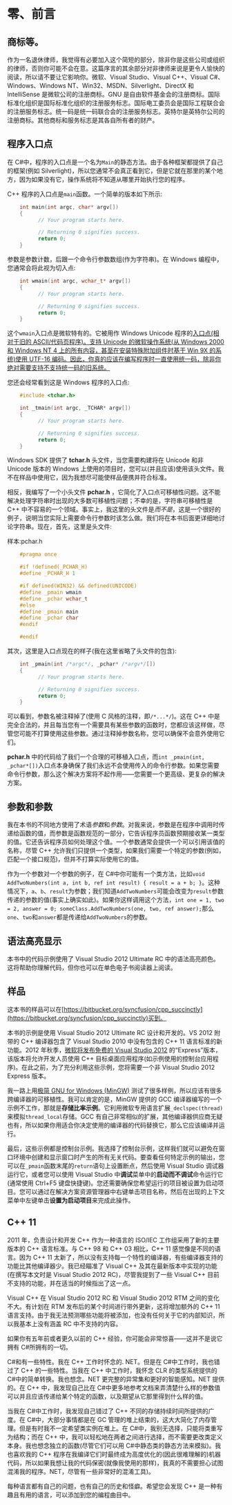 # 零、前言

## 商标等。

作为一名退休律师，我觉得有必要加入这个简短的部分，除非你是这些公司或组织的律师，否则你可能不会在意。这篇序言的其余部分对非律师来说是更令人愉快的阅读，所以请不要让它影响你。微软、Visual Studio、Visual C++、Visual C#、Windows、Windows NT、Win32、MSDN、Silverlight、DirectX 和 IntelliSense 是微软公司的注册商标。GNU 是自由软件基金会的注册商标。国际标准化组织是国际标准化组织的注册服务标志。国际电工委员会是国际工程联合会的注册服务标志。统一码是统一码联合会的注册服务标志。英特尔是英特尔公司的注册商标。其他商标和服务标志是其各自所有者的财产。

## 程序入口点

在 C#中，程序的入口点是一个名为`Main`的静态方法。由于各种框架都提供了自己的框架(例如 Silverlight)，所以您通常不会真正看到它，但是它就在那里的某个地方，因为如果没有它，操作系统将不知道从哪里开始执行您的程序。

C++ 程序的入口点是`main`函数。一个简单的版本如下所示:

```cpp
    int main(int argc, char* argv[])
    {
          // Your program starts here.

          // Returning 0 signifies success.
          return 0;
    }

```

参数是参数计数，后跟一个命令行参数数组(作为字符串)。在 Windows 编程中，您通常会将此视为切入点:

```cpp
    int wmain(int argc, wchar_t* argv[])
    {
          // Your program starts here.

          // Returning 0 signifies success.
          return 0;
    }

```

这个`wmain`入口点是微软特有的。它被用作 Windows Unicode 程序的[入口点(相对于旧的 ASCII/代码页程序)。支持 Unicode 的微软操作系统(从 Windows 2000 和 Windows NT 4 上的所有内容，甚至在安装特殊附加组件时基于 Win 9X 的系统)使用 UTF-16 编码。因此，你真的应该在编写程序时一直使用统一码，除非你绝对需要支持不支持统一码的旧系统。](http://msdn.microsoft.com/en-us/library/6wd819wh(VS.110).aspx)

您还会经常看到这是 Windows 程序的入口点:

```cpp
    #include <tchar.h>

    int _tmain(int argc, _TCHAR* argv[])
    {
          // Your program starts here.

          // Returning 0 signifies success.
          return 0;
    }

```

Windows SDK 提供了 **tchar.h** 头文件，当您需要构建将在 Unicode 和非 Unicode 版本的 Windows 上使用的项目时，您可以(并且应该)使用该头文件。我不在样品中使用它，因为我想尽可能使样品便携并符合标准。

相反，我编写了一个小头文件 **pchar.h** ，它简化了入口点可移植性问题。这不能解决处理字符串时出现的大多数可移植性问题；不幸的是，字符串可移植性是 C++ 中不容易的一个领域。事实上，我这里的头文件是*而不是*，这是一个很好的例子，说明当您实际上需要命令行参数时该怎么做。我们将在本书后面更详细地讨论字符串。现在，首先，这里是头文件:

样本:pchar.h

```cpp
    #pragma once

    #if !defined(_PCHAR_H)
    #define _PCHAR_H 1

    #if defined(WIN32) && defined(UNICODE)
    #define _pmain wmain
    #define _pchar wchar_t
    #else
    #define _pmain main
    #define _pchar char
    #endif

    #endif

```

其次，这里是入口点现在的样子(我在这里省略了头文件的包含):

```cpp
    int _pmain(int /*argc*/, _pchar* /*argv*/[])
    {
          // Your program starts here.

          // Returning 0 signifies success.
          return 0;
    }

```

可以看到，参数名被注释掉了(使用 C 风格的注释，即`/*...*/`)。这在 C++ 中是完全合法的，并且每当您有一个需要具有某些参数的函数时，您都应该这样做，尽管您可能不打算使用这些参数。通过注释掉参数名称，您可以确保不会意外使用它们。

**pchar.h** 中的代码给了我们一个合理的可移植入口点，而`int _pmain(int, _pchar*[])`入口点本身确保了我们永远不会使用传入的命令行参数。如果您需要命令行参数，那么这个解决方案将不起作用——您需要一个更高级、更复杂的解决方案。

## 参数和参数

我在本书的不同地方使用了术语*参数*和*参数*。对我来说，参数是在程序中调用时传递给函数的值，而参数是函数规范的一部分，它告诉程序员函数预期接收某一类型的值。它还告诉程序员如何处理这个值。一个参数通常会提供一个可以引用该值的名称，尽管 C++ 允许我们只提供一个类型，如果我们需要一个特定的参数(例如，匹配一个接口规范)，但并不打算实际使用它的值。

作为一个参数对一个参数的例子，在 C#中你可能有一个类方法，比如`void AddTwoNumbers(int a, int b, ref int result) { result = a + b; }`。这种情况下，`a`、`b`、`result`为参数；我们知道`AddTwoNumbers`可能会改变为`result`参数传递的参数的值(事实上确实如此)。如果你这样调用这个方法，`int one = 1, two = 2, answer = 0; someClass.AddTwoNumbers(one, two, ref answer);`那么`one`、`two`和`answer`都是传递给`AddTwoNumbers`的参数。

## 语法高亮显示

本书中的代码示例使用了 Visual Studio 2012 Ultimate RC 中的语法高亮颜色。这将帮助你理解代码，但你也可以在单色电子书阅读器上阅读。

## 样品

这本书的样品可以在[https://bitbucket.org/syncfusion/cpp_succinctly](https://bitbucket.org/syncfusion/cpp_succinctly)买到。

本书的示例是使用 Visual Studio 2012 Ultimate RC 设计和开发的。VS 2012 附带的 C++ 编译器包含了 Visual Studio 2010 中没有包含的 C++ 11 语言标准的新功能。2012 年秋季，[微软将发布免费的 Visual Studio 2012](http://blogs.msdn.com/b/visualstudio/archive/2012/06/08/visual-studio-express-2012-for-windows-desktop.aspx) 的“Express”版本，该版本将允许开发人员使用 C++ 目标桌面应用程序(如示例使用的控制台应用程序)。在此之前，为了充分利用这些示例，您将需要一个非 Visual Studio 2012 Express 版本。

我一路上用[极简 GNU for Windows (MinGW)](http://mingw.org/) 测试了很多样例，所以应该有很多跨编译器的可移植性。我可以肯定的是，MinGW 提供的 GCC 编译器编写的一个示例不工作，那就是**存储比率示例**。它利用微软专用语言扩展`_declspec(thread)`来模拟`thread_local`存储。GCC 有自己非常相似的扩展，其他编译器供应商无疑也有，所以如果你用适合你决定使用的编译器的代码替换它，那么它应该编译并运行。

最后，这些示例都是控制台示例。我选择了控制台示例，这样我们就可以避免在窗口环境中创建和显示窗口时产生的所有无关代码。要查看任何特定示例的输出，您可以在`_pmain`函数末尾的`return`语句上设置断点，然后使用 Visual Studio 调试器运行它，或者您可以使用 Visual Studio 中**调试**菜单中的**启动而不调试**命令运行它(通常使用 Ctrl+F5 键盘快捷键)。您还需要确保您希望运行的项目被设置为启动项目。您可以通过在解决方案资源管理器中右键单击项目名称，然后在出现的上下文菜单中左键单击**设置为启动项目**来完成此操作。

## C++ 11

2011 年，负责设计和开发 C++ 作为一种语言的 ISO/IEC 工作组采用了新的主要版本的 C++ 语言标准。与 C++ 98 和 C++ 03 相比，C++ 11 感觉像是不同的语言。因为 C++ 11 太新了，所以没有支持每一个特性的编译器，有些编译器支持的功能比其他编译器少。我已经瞄准了 Visual C++ 及其在最新版本中实现的功能(在撰写本文时是 Visual Studio 2012 RC)，尽管我提到了一些 Visual C++ 目前不支持的功能，并在适当的时候指出了这一点。

Visual C++ 在 Visual Studio 2012 RC 和 Visual Studio 2012 RTM 之间的变化不大。有计划在 RTM 发布后的某个时间进行带外更新，这将增加额外的 C++ 11 语言支持。由于我无法预测哪些功能将被添加，也没有任何关于它的内部知识，所以我基本上没有涵盖 RC 中不支持的内容。

如果你有五年前或者更久以前的 C++ 经验，你可能会非常惊喜——这并不是说它拥有 C#所拥有的一切。

C#和有一些特性。我在 C++ 工作时怀念的. NET。但是在 C#中工作时，我也错过了 C++ 的一些特性。当我在 C++ 中工作时，我怀念 CLR 的类型系统提供的 C#中的简单转换。我也想念。NET 更完整的异常集和更好的智能感知。NET 提供的。在 C++ 中，我发现自己比在 C#中更多地参考文档来弄清楚什么样的参数值可以并且应该传递给某个特定的函数，以及期望从它那里得到什么样的值。

当我在 C#中工作时，我发现自己错过了 C++ 不同的存储持续时间所提供的广度。在 C#中，大部分事情都是在 GC 管理的堆上结束的，这大大简化了内存管理。但是有时我不一定希望类实例在堆上。在 C#中，我别无选择，只能将类重写为结构；而在 C++ 中，我可以轻松地在两者之间进行选择，而不需要更改类定义本身。我也想念独立的函数(尽管它们可以用 C#中静态类的静态方法来模拟)。我也喜欢我的 C++ 程序在我编译它们时最终成为高度优化的(因此很难理解的)机器代码，所以如果我想让我的代码保密(就像我使用的那样)，我真的不需要担心试图混淆我的程序。NET，尽管有一些非常好的混淆工具)。

每种语言都有自己的问题，也有自己的历史和怪癖。希望您会发现 C++ 是一种有趣且有用的语言，可以添加到您的编程曲目中。